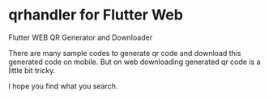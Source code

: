 # qrhandler for Flutter Web

Flutter WEB QR Generator and Downloader

There are many sample codes to generate qr code and download this generated code on mobile.
But on web downloading generated qr code is a little bit tricky.

I hope you find what you search.
